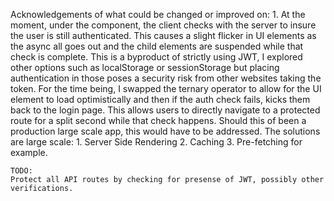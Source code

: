 Acknowledgements of what could be changed or improved on:
    1. At the moment, under the <ProtectedRoutes /> component, the client checks with the server to insure the user is still authenticated. This causes a slight flicker in UI elements as the async all goes out and the child elements are suspended while that check is complete. This is a byproduct of strictly using JWT, I explored other options such as localStorage or sessionStorage but placing authentication in those poses a security risk from other websites taking the token. For the time being, I swapped the ternary operator to allow for the UI element to load optimistically and then if the auth check fails, kicks them back to the login page. This allows users to directly navigate to a protected route for a split second while that check happens. Should this of been a production large scale app, this would have to be addressed. The solutions are large scale: 1. Server Side Rendering 2. Caching 3. Pre-fetching for example.

    TODO:
    Protect all API routes by checking for presense of JWT, possibly other verifications.